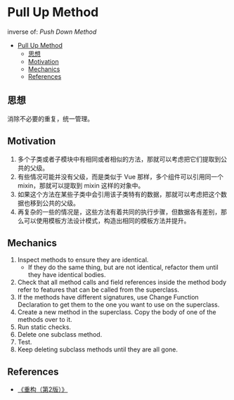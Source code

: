 # Pull Up Method

inverse of: *Push Down Method*

<!-- TOC -->

- [Pull Up Method](#pull-up-method)
    - [思想](#思想)
    - [Motivation](#motivation)
    - [Mechanics](#mechanics)
    - [References](#references)

<!-- /TOC -->


## 思想
消除不必要的重复，统一管理。


## Motivation
1. 多个子类或者子模块中有相同或者相似的方法，那就可以考虑把它们提取到公共的父级。
2. 有些情况可能并没有父级，而是类似于 Vue 那样，多个组件可以引用同一个 mixin，那就可以提取到 mixin 这样的对象中。
3. 如果这个方法在某些子类中会引用该子类特有的数据，那就可以考虑把这个数据也移到公共的父级。
4. 再复杂的一些的情况是，这些方法有着共同的执行步骤，但数据各有差别，那么可以使用模板方法设计模式，构造出相同的模板方法并提升。


## Mechanics
1. Inspect methods to ensure they are identical.
    * If they do the same thing, but are not identical, refactor them until they have identical bodies.
2. Check that all method calls and field references inside the method body refer to features that can be called from the superclass.
3. If the methods have different signatures, use Change Function Declaration to get them to the one you want to use on the superclass.
4. Create a new method in the superclass. Copy the body of one of the methods over to it.
5. Run static checks.
6. Delete one subclass method.
7. Test.
8. Keep deleting subclass methods until they are all gone.


## References
* [《重构（第2版）》](https://book.douban.com/subject/33400354/)
